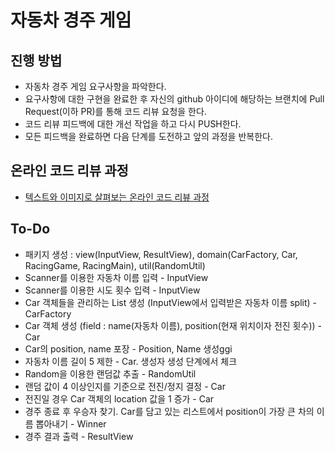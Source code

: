 # 자동차 경주 게임
## 진행 방법
* 자동차 경주 게임 요구사항을 파악한다.
* 요구사항에 대한 구현을 완료한 후 자신의 github 아이디에 해당하는 브랜치에 Pull Request(이하 PR)를 통해 코드 리뷰 요청을 한다.
* 코드 리뷰 피드백에 대한 개선 작업을 하고 다시 PUSH한다.
* 모든 피드백을 완료하면 다음 단계를 도전하고 앞의 과정을 반복한다.

## 온라인 코드 리뷰 과정
* [텍스트와 이미지로 살펴보는 온라인 코드 리뷰 과정](https://github.com/next-step/nextstep-docs/tree/master/codereview)

## To-Do
* 패키지 생성 : view(InputView, ResultView), domain(CarFactory, Car, RacingGame, RacingMain), util(RandomUtil)
* Scanner를 이용한 자동차 이름 입력 - InputView
* Scanner를 이용한 시도 횟수 입력 - InputView
* Car 객체들을 관리하는 List 생성 (InputView에서 입력받은 자동차 이름 split) - CarFactory
* Car 객체 생성 (field : name(자동차 이름), position(현재 위치이자 전진 횟수)) - Car
* Car의 position, name 포장 - Position, Name 생성ggi
* 자동차 이름 길이 5 제한 - Car. 생성자 생성 단계에서 체크
* Random을 이용한 랜덤값 추출 - RandomUtil
* 랜덤 값이 4 이상인지를 기준으로 전진/정지 결정 - Car
* 전진일 경우 Car 객체의 location 값을 1 증가 - Car
* 경주 종료 후 우승자 찾기. Car를 담고 있는 리스트에서 position이 가장 큰 차의 이름 뽑아내기 - Winner
* 경주 결과 출력 - ResultView